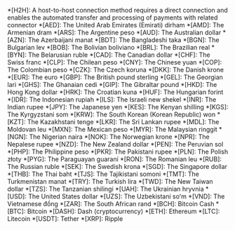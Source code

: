 *[H2H]: A host-to-host connection method requires a direct connection and enables the automated transfer and processing of payments with related connector
*[AED]: The United Arab Emirates (Emirati) dirham
*[AMD]: The Armenian dram
*[ARS]: The Argentine peso
*[AUD]: The Australian dollar
*[AZN]: The Azerbaijani manat
*[BDT]: The Bangladeshi taka
*[BGN]: The Bulgarian lev
*[BOB]: The Bolivian boliviano
*[BRL]: The Brazilian real
*[BYN]: The Belarusian ruble
*[CAD]: The Canadian dollar
*[CHF]: The Swiss franc
*[CLP]: The Chilean peso
*[CNY]: The Chinese yuan
*[COP]: The Colombian peso
*[CZK]: The Czech koruna
*[DKK]: The Danish krone
*[EUR]: The euro
*[GBP]: The British pound sterling
*[GEL]: The Georgian lari
*[GHS]: The Ghanaian cedi
*[GIP]: The Gibraltar pound
*[HKD]: The Hong Kong dollar
*[HRK]: The Croatian kuna
*[HUF]: The Hungarian forint
*[IDR]: The Indonesian rupiah
*[ILS]: The Israeli new shekel
*[INR]: The Indian rupee
*[JPY]: The Japanese yen
*[KES]: The Kenyan shilling
*[KGS]: The Kyrgyzstani som
*[KRW]: The South Korean (Korean Republic) won
*[KZT]: The Kazakhstani tenge
*[LKR]: The Sri Lankan rupee
*[MDL]: The Moldovan leu
*[MXN]: The Mexican peso
*[MYR]: The Malaysian ringgit
*[NGN]: The Nigerian naira
*[NOK]: The Norwegian krone
*[NPR]: The Nepalese rupee
*[NZD]: The New Zealand dollar
*[PEN]: The Peruvian sol
*[PHP]: The Philippine peso
*[PKR]: The Pakistani rupee
*[PLN]: The Polish złoty
*[PYG]: The Paraguayan guaraní
*[RON]: The Romanian leu
*[RUB]: The Russian ruble
*[SEK]: The Swedish krona
*[SGD]: The Singapore dollar
*[THB]: The Thai baht
*[TJS]: The Tajikistani somoni
*[TMT]: The Turkmenistan manat
*[TRY]: The Turkish lira
*[TWD]: The New Taiwan dollar
*[TZS]: The Tanzanian shilingi
*[UAH]: The Ukrainian hryvnia
*[USD]: The United States dollar
*[UZS]: The Uzbekistani soʻm
*[VND]: The Vietnamese đồng
*[ZAR]: The South African rand
*[BCH]: Bitcoin Cash
*[BTC]: Bitcoin
*[DASH]: Dash (cryptocurrency)
*[ETH]: Ethereum
*[LTC]: Litecoin
*[USDT]: Tether
*[XRP]: Ripple